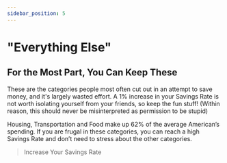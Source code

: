 ```yaml
---
sidebar_position: 5
---
```


# "Everything Else"

## For the Most Part, You Can Keep These

These are the categories people most often cut out in an attempt to save money, and it's largely wasted effort. A 1% increase in your Savings Rate is not worth isolating yourself from your friends, so keep the fun stuff! (Within reason, this should never be misinterpreted as permission to be stupid)

Housing, Transportation and Food make up 62% of the average American’s spending. If you are frugal in these categories, you can reach a high Savings Rate and don’t need to stress about the other categories.

>Increase Your Savings Rate
